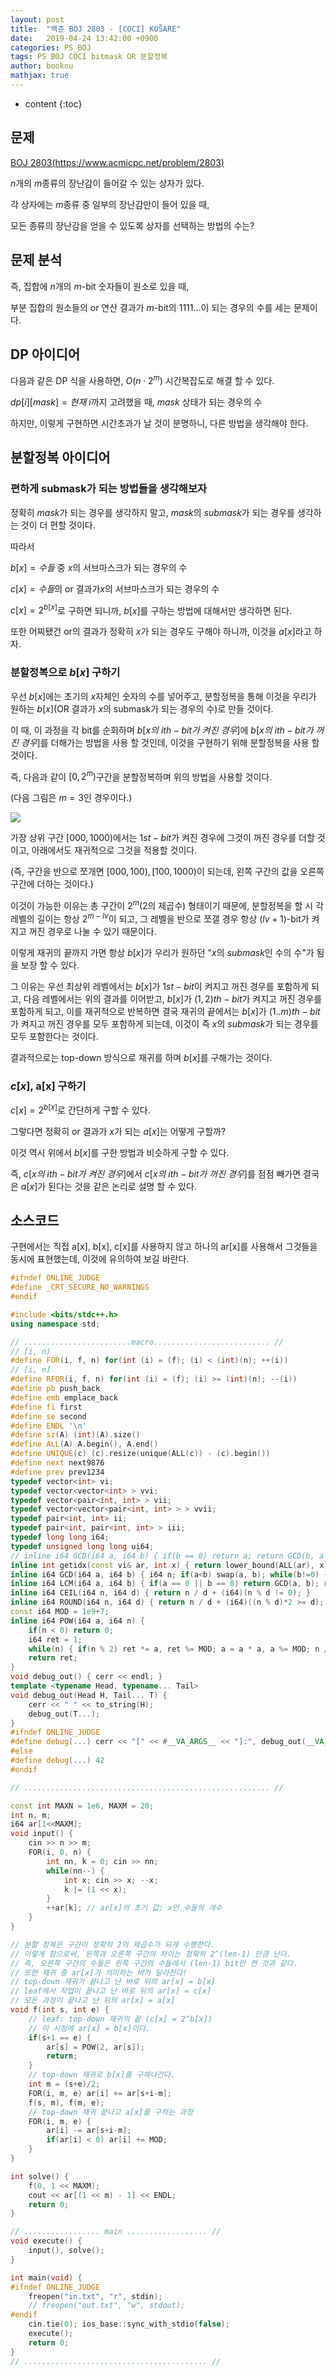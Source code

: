 ```yaml
---
layout: post
title:  "백준 BOJ 2803 - [COCI] KOŠARE"
date:   2019-04-24 13:42:00 +0900
categories: PS_BOJ
tags: PS BOJ COCI bitmask OR 분할정복 
author: booknu
mathjax: true
---
```


* content
{:toc}


## 문제

[BOJ 2803(https://www.acmicpc.net/problem/2803)](https://www.acmicpc.net/problem/2803)

$n$개의 $m$종류의 장난감이 들어갈 수 있는 상자가 있다.

각 상자에는 $m$종류 중 일부의 장난감만이 들어 있을 때,

모든 종류의 장난감을 얻을 수 있도록 상자를 선택하는 방법의 수는?


## 문제 분석

즉, 집합에 $n$개의 $m$-bit 숫자들이 원소로 있을 때,

부분 집합의 원소들의 or 연산 결과가 $m$-bit의 $1111...$이 되는 경우의 수를 세는 문제이다.


## DP 아이디어

다음과 같은 DP 식을 사용하면, $O(n \cdot 2^m)$ 시간복잡도로 해결 할 수 있다.

$dp[i][mask] = 현재$ $i$까지 고려했을 때, $mask$ 상태가 되는 경우의 수

하지만, 이렇게 구현하면 시간초과가 날 것이 분명하니, 다른 방법을 생각해야 한다.


## 분할정복 아이디어

### 편하게 submask가 되는 방법들을 생각해보자

정확히 $mask$가 되는 경우를 생각하지 말고, $mask$의 $submask$가 되는 경우를 생각하는 것이 더 편할 것이다.

따라서

$b[x] = 수들$ 중 $x$의 서브마스크가 되는 경우의 수

$c[x] = 수들$의 or 결과가$x$의 서브마스크가 되는 경우의 수

$c[x] = 2^{b[x]}$로 구하면 되니까, $b[x]$를 구하는 방법에 대해서만 생각하면 된다.

또한 어찌됐건 or의 결과가 정확히 $x$가 되는 경우도 구해야 하니까, 이것을 $a[x]$라고 하자.


### 분할정복으로 $b[x]$ 구하기

우선 $b[x]$에는 초기의 $x$자체인 숫자의 수를 넣어주고, 분할정복을 통해 이것을 우리가 원하는 $b[x]$(OR 결과가 $x$의 submask가 되는 경우의 수)로 만들 것이다.

이 때, 이 과정을 각 bit를 순회하며 $b[x의\ ith{-}bit가\ 켜진\ 경우]$에 $b[x의\ ith{-}bit가\ 꺼진\ 경우]$를 더해가는 방법을 사용 할 것인데, 이것을 구현하기 위해 분할정복을 사용 할 것이다.

즉, 다음과 같이 $[0, 2^m)$구간을 분할정복하며 위의 방법을 사용할 것이다.

(다음 그림은 $m = 3$인 경우이다.)

![]({{site.url}}/img/190424_BOJ2803/daq.png)

가장 상위 구간 $[000, 1000)$에서는 $1st{-}bit$가 켜진 경우에 그것이 꺼진 경우를 더할 것이고, 아래에서도 재귀적으로 그것을 적용할 것이다.

(즉, 구간을 반으로 쪼개면 $[000, 100), [100, 1000)$이 되는데, 왼쪽 구간의 값을 오른쪽 구간에 더하는 것이다.)

이것이 가능한 이유는 총 구간이 $2^m$(2의 제곱수) 형태이기 때문에, 분할정복을 할 시 각 레벨의 길이는 항상 $2^{m-lv}$이 되고, 그 레벨을 반으로 쪼갤 경우 항상 $(lv+1)$-bit가 켜지고 꺼진 경우로 나눌 수 있기 때문이다.

이렇게 재귀의 끝까지 가면 항상 $b[x]$가 우리가 원하던 "$x$의 $submask$인 수의 수"가 됨을 보장 할 수 있다.

그 이유는 우선 최상위 레벨에서는 $b[x]$가 $1st{-}bit$이 켜지고 꺼진 경우를 포함하게 되고, 다음 레벨에서는 위의 결과를 이어받고, $b[x]$가 $(1,2)th{-}bit$가 켜지고 꺼진 경우를 포함하게 되고, 이를 재귀적으로 반복하면 결국 재귀의 끝에서는 $b[x]$가 $(1..m)th{-}bit$가 켜지고 꺼진 경우를 모두 포함하게 되는데, 이것이 즉 $x$의 $submask$가 되는 경우를 모두 포함한다는 것이다.

결과적으로는 top-down 방식으로 재귀를 하며 $b[x]$를 구해가는 것이다.


### $c[x]$, a[x] 구하기

$c[x] = 2^{b[x]}$로 간단하게 구할 수 있다.

그렇다면 정확히 or 결과가 $x$가 되는 $a[x]$는 어떻게 구할까?

이것 역시 위에서 $b[x]$를 구한 방법과 비슷하게 구할 수 있다.

즉, $c[x의\ ith{-}bit가\ 켜진\ 경우]$에서 $c[x의\ ith{-}bit가\ 꺼진\ 경우]$를 점점 빼가면 결국은 $a[x]$가 된다는 것을 같은 논리로 설명 할 수 있다.


## 소스코드

구현에서는 직접 a[x], b[x], c[x]를 사용하지 않고 하나의 ar[x]를 사용해서 그것들을 동시에 표현했는데, 이것에 유의하여 보길 바란다.

```cpp
#ifndef ONLINE_JUDGE
#define _CRT_SECURE_NO_WARNINGS
#endif

#include <bits/stdc++.h>
using namespace std;

// ........................macro.......................... //
// [i, n)
#define FOR(i, f, n) for(int (i) = (f); (i) < (int)(n); ++(i))
// [i, n]
#define RFOR(i, f, n) for(int (i) = (f); (i) >= (int)(n); --(i))
#define pb push_back
#define emb emplace_back
#define fi first
#define se second
#define ENDL '\n'
#define sz(A) (int)(A).size()
#define ALL(A) A.begin(), A.end()
#define UNIQUE(c) (c).resize(unique(ALL(c)) - (c).begin())
#define next next9876
#define prev prev1234
typedef vector<int> vi;
typedef vector<vector<int> > vvi;
typedef vector<pair<int, int> > vii;
typedef vector<vector<pair<int, int> > > vvii;
typedef pair<int, int> ii;
typedef pair<int, pair<int, int> > iii;
typedef long long i64;
typedef unsigned long long ui64;
// inline i64 GCD(i64 a, i64 b) { if(b == 0) return a; return GCD(b, a % b); }
inline int getidx(const vi& ar, int x) { return lower_bound(ALL(ar), x) - ar.begin(); } // 좌표 압축에 사용: 정렬된 ar에서 x의 idx를 찾음
inline i64 GCD(i64 a, i64 b) { i64 n; if(a<b) swap(a, b); while(b!=0) { n = a%b; a = b; b = n; } return a; }
inline i64 LCM(i64 a, i64 b) { if(a == 0 || b == 0) return GCD(a, b); return a / GCD(a, b) * b; }
inline i64 CEIL(i64 n, i64 d) { return n / d + (i64)(n % d != 0); }
inline i64 ROUND(i64 n, i64 d) { return n / d + (i64)((n % d)*2 >= d); }
const i64 MOD = 1e9+7;
inline i64 POW(i64 a, i64 n) {
	if(n < 0) return 0;
	i64 ret = 1;
	while(n) { if(n % 2) ret *= a, ret %= MOD; a = a * a, a %= MOD; n /= 2; }
	return ret;
}
void debug_out() { cerr << endl; }
template <typename Head, typename... Tail>
void debug_out(Head H, Tail... T) {
	cerr << " " << to_string(H);
	debug_out(T...);
}
#ifndef ONLINE_JUDGE
#define debug(...) cerr << "[" << #__VA_ARGS__ << "]:", debug_out(__VA_ARGS__)
#else
#define debug(...) 42
#endif

// ....................................................... //

const int MAXN = 1e6, MAXM = 20;
int n, m;
i64 ar[1<<MAXM];
void input() {
	cin >> n >> m;
	FOR(i, 0, n) {
		int nn, k = 0; cin >> nn;
		while(nn--) {
			int x; cin >> x; --x;
			k |= (1 << x);
		}
		++ar[k]; // ar[x]의 초기 값: x인 수들의 개수
	}
}

// 분할 정복은 구간이 정확히 2의 제곱수가 되게 수행한다.
// 이렇게 함으로써, 왼쪽과 오른쪽 구간의 차이는 정확히 2^(len-1) 만큼 난다.
// 즉, 오른쪽 구간의 수들은 왼쪽 구간의 수들에서 (len-1) bit만 켠 것과 같다.
// 또한 재귀 중 ar[x]가 의미하는 바가 달라진다!
// top-down 재귀가 끝나고 난 바로 뒤의 ar[x] = b[x]
// leaf에서 작업이 끝나고 난 바로 뒤의 ar[x] = c[x]
// 모든 과정이 끝나고 난 뒤의 ar[x] = a[x]
void f(int s, int e) {
	// leaf: top-down 재귀의 끝 (c[x] = 2^b[x])
	// 이 시점에 ar[x] = b[x]이다.
	if(s+1 == e) {
		ar[s] = POW(2, ar[s]);
		return;
	}
	// top-down 재귀로 b[x]를 구해나간다.
	int m = (s+e)/2;
	FOR(i, m, e) ar[i] += ar[s+i-m];
	f(s, m), f(m, e);
	// top-down 재귀 끝나고 a[x]를 구하는 과정
	FOR(i, m, e) {
		ar[i] -= ar[s+i-m];
		if(ar[i] < 0) ar[i] += MOD;
	}
}

int solve() {
	f(0, 1 << MAXM);
	cout << ar[(1 << m) - 1] << ENDL;
	return 0;
}

// ................. main .................. //
void execute() {
	input(), solve();
}

int main(void) {
#ifndef ONLINE_JUDGE
	freopen("in.txt", "r", stdin);
	// freopen("out.txt", "w", stdout);
#endif
	cin.tie(0); ios_base::sync_with_stdio(false);
	execute();
	return 0;
}
// ......................................... //
```